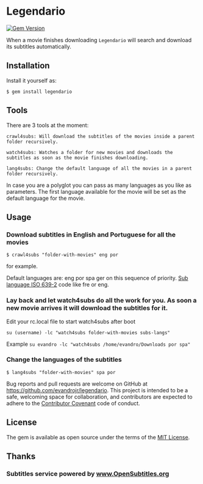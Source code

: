 # Legendario

[![Gem Version](https://badge.fury.io/rb/legendario.svg)](https://badge.fury.io/rb/legendario)

When a movie finishes downloading `Legendario` will search and download its subtitles automatically.

## Installation


Install it yourself as:

    $ gem install legendario


## Tools

There are 3 tools at the moment:

    crawl4subs: Will download the subtitles of the movies inside a parent folder recursively.

    watch4subs: Watches a folder for new movies and downloads the subtitles as soon as the movie finishes downloading.

    lang4subs: Change the default language of all the movies in a parent folder recursively.


In case you are a polyglot you can pass as many languages as you like as parameters. The first language available for the movie will be set as the default language for the movie.

## Usage

### Download subtitles in English and Portuguese for all the movies  

    $ crawl4subs "folder-with-movies" eng por

for example.

Default languages are: eng por spa ger on this sequence of priority. [Sub language ISO 639-2](https://www.loc.gov/standards/iso639-2/php/code_list.php) code like fre or eng.

### Lay back and let watch4subs do all the work for you. As soon a new movie arrives it will download the subtitles for it.  

Edit your rc.local file to start watch4subs after boot

    su (username) -lc "watch4subs folder-with-movies subs-langs"  

Example
`su evandro -lc "watch4subs /home/evandro/Downloads por spa"`


### Change the languages of the subtitles

    $ lang4subs "folder-with-movies" spa por


Bug reports and pull requests are welcome on GitHub at https://github.com/evandrojr/legendario. This project is intended to be a safe, welcoming space for collaboration, and contributors are expected to adhere to the [Contributor Covenant](contributor-covenant.org) code of conduct.


## License

The gem is available as open source under the terms of the [MIT License](http://opensource.org/licenses/MIT).

## Thanks

### Subtitles service powered by www.OpenSubtitles.org

